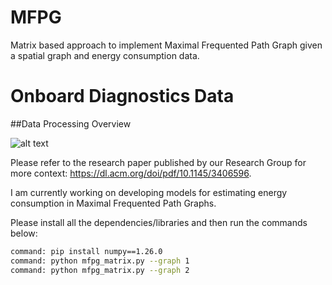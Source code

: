 # MFPG
Matrix based approach to implement Maximal Frequented Path Graph given a spatial graph and energy consumption data.

# Onboard Diagnostics Data

##Data Processing Overview

![alt text](https://github.com/dolma012/MFPG/blob/main/model.png](https://github.com/dolma012/MFPG/blob/main/model.png))



Please refer to the research paper published by our Research Group for more context: https://dl.acm.org/doi/pdf/10.1145/3406596.

I am currently working on developing models for estimating energy consumption in Maximal Frequented Path Graphs.

Please install all the dependencies/libraries and then run the commands below:




```sh
command: pip install numpy==1.26.0
command: python mfpg_matrix.py --graph 1
command: python mfpg_matrix.py --graph 2
```
